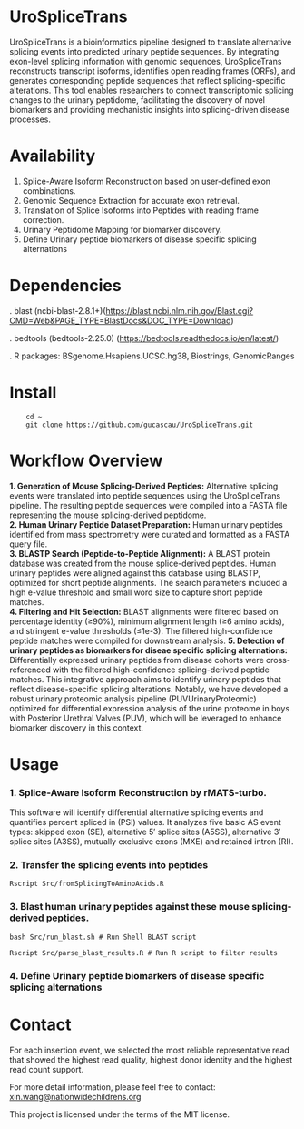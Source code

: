 # UroSpliceTrans
UroSpliceTrans is a bioinformatics pipeline designed to translate alternative splicing events into predicted urinary peptide sequences. By integrating exon-level splicing information with genomic sequences, UroSpliceTrans reconstructs transcript isoforms, identifies open reading frames (ORFs), and generates corresponding peptide sequences that reflect splicing-specific alterations. This tool enables researchers to connect transcriptomic splicing changes to the urinary peptidome, facilitating the discovery of novel biomarkers and providing mechanistic insights into splicing-driven disease processes.

# Availability 
1. Splice-Aware Isoform Reconstruction based on user-defined exon combinations.
2. Genomic Sequence Extraction for accurate exon retrieval.
3. Translation of Splice Isoforms into Peptides with reading frame correction.
4. Urinary Peptidome Mapping for biomarker discovery.
5. Define Urinary peptide biomarkers of disease specific splicing alternations


# Dependencies

. blast (ncbi-blast-2.8.1+)(https://blast.ncbi.nlm.nih.gov/Blast.cgi?CMD=Web&PAGE_TYPE=BlastDocs&DOC_TYPE=Download)

. bedtools (bedtools-2.25.0) (https://bedtools.readthedocs.io/en/latest/)

. R packages: BSgenome.Hsapiens.UCSC.hg38, Biostrings, GenomicRanges

# Install

```
    cd ~
    git clone https://github.com/gucascau/UroSpliceTrans.git
```   

# Workflow Overview
**1. Generation of Mouse Splicing-Derived Peptides:**
Alternative splicing events were translated into peptide sequences using the UroSpliceTrans pipeline.
The resulting peptide sequences were compiled into a FASTA file representing the mouse splicing-derived peptidome.  
**2. Human Urinary Peptide Dataset Preparation:**
Human urinary peptides identified from mass spectrometry were curated and formatted as a FASTA query file.  
**3. BLASTP Search (Peptide-to-Peptide Alignment):**
A BLAST protein database was created from the mouse splice-derived peptides.
Human urinary peptides were aligned against this database using BLASTP, optimized for short peptide alignments.
The search parameters included a high e-value threshold and small word size to capture short peptide matches.  
**4. Filtering and Hit Selection:**
BLAST alignments were filtered based on percentage identity (≥90%), minimum alignment length (≥6 amino acids), and stringent e-value thresholds (≤1e-3).
The filtered high-confidence peptide matches were compiled for downstream analysis. 
**5. Detection of urinary peptides as biomarkers for diseae specific splicing alternations:**
Differentially expressed urinary peptides from disease cohorts were cross-referenced with the filtered high-confidence splicing-derived peptide matches. This integrative approach aims to identify urinary peptides that reflect disease-specific splicing alterations. Notably, we have developed a robust urinary proteomic analysis pipeline (PUVUrinaryProteomic) optimized for differential expression analysis of the urine proteome in boys with Posterior Urethral Valves (PUV), which will be leveraged to enhance biomarker discovery in this context.

# Usage

### 1. Splice-Aware Isoform Reconstruction by rMATS-turbo. 
This software will identify differential alternative splicing events and quantifies percent spliced in (PSI) values. It analyzes five basic AS event types: skipped exon (SE), alternative 5′ splice sites (A5SS), alternative 3′ splice sites (A3SS), mutually exclusive exons (MXE) and retained intron (RI).

### 2. Transfer the splicing events into peptides 
```
Rscript Src/fromSplicingToAminoAcids.R
```
### 3. Blast human urinary peptides against these mouse splicing-derived peptides.
```
bash Src/run_blast.sh # Run Shell BLAST script

Rscript Src/parse_blast_results.R # Run R script to filter results
```
### 4. Define Urinary peptide biomarkers of disease specific splicing alternations


# Contact

For each insertion event, we selected the most reliable representative read that showed the highest read quality, highest donor identity and the highest read count support. 

For more detail information, please feel free to contact: xin.wang@nationwidechildrens.org

This project is licensed under the terms of the MIT license.
